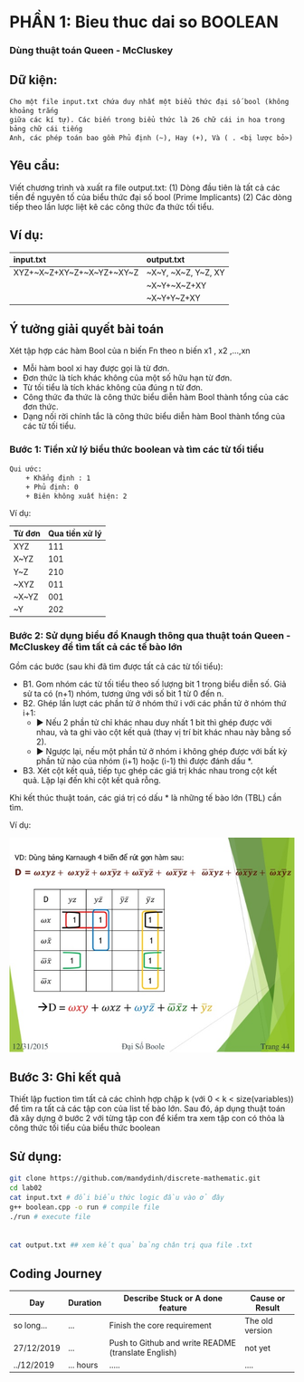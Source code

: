 # PHẦN 1: Bieu thuc dai so BOOLEAN


### Dùng thuật toán Queen - McCluskey

## Dữ kiện:

    Cho một file input.txt chứa duy nhất một biểu thức đại số bool (không khoảng trắng
    giữa các kí tự). Các biến trong biểu thức là 26 chữ cái in hoa trong bảng chữ cái tiếng
    Anh, các phép toán bao gồm Phủ định (~), Hay (+), Và ( . <bị lược bỏ>)

## Yêu cầu:

Viết chương trình và xuất ra file output.txt:
(1) Dòng đầu tiên là tất cả các tiền đề nguyên tố của biểu thức đại số bool (Prime Implicants)
(2) Các dòng tiếp theo lần lược liệt kê các công thức đa thức tối tiểu.

## Ví dụ:

| input.txt                 | output.txt          |
| :------------------------ | :------------------ |
| XYZ+~X~Z+XY~Z+~X~YZ+~XY~Z | ~X~Y, ~X~Z, Y~Z, XY |
|                           | ~X~Y+~X~Z+XY        |
|                           | ~X~Y+Y~Z+XY         |

## Ý tưởng giải quyết bài toán

Xét tập hợp các hàm Bool của n biến Fn theo n biến x1 , x2 ,…,xn

- Mỗi hàm bool xi hay được gọi là từ đơn.
- Đơn thức là tích khác không của một số hữu hạn từ đơn.
- Từ tối tiểu là tích khác không của đúng n từ đơn.
- Công thức đa thức là công thức biểu diễn hàm Bool thành tổng của các đơn thức.
- Dạng nối rời chính tắc là công thức biểu diễn hàm Bool thành tổng của các từ tối tiểu.

### Bước 1: Tiền xử lý biểu thức boolean và tìm các từ tối tiểu

    Qui ước:
        + Khẳng định : 1
        + Phủ định: 0
        + Biên không xuất hiện: 2

Ví dụ:

| Từ đơn | Qua tiền xử lý |
| :----- | :------------- |
| XYZ    | 111            |
| X~YZ   | 101            |
| Y~Z    | 210            |
| ~XYZ   | 011            |
| ~X~YZ  | 001            |
| ~Y     | 202            |



### Bước 2: Sử dụng biểu đồ Knaugh thông qua thuật toán Queen - McCluskey để tìm tất cả các tế bào lớn

Gồm các bước (sau khi đã tìm được tất cả các từ tối tiểu):
- B1. Gom nhóm các từ tối tiểu theo số lượng bit 1 trong biểu diễn số. Giả sử ta có (n+1)
nhóm, tương ứng với số bit 1 từ 0 đến n.
- B2. Ghép lần lượt các phần tử ở nhóm thứ i với các phần tử ở nhóm thứ i+1:
    - ▶ Nếu 2 phần tử chỉ khác nhau duy nhất 1 bit thì ghép được với nhau, và ta ghi vào
cột kết quả (thay vị trí bit khác nhau này bằng số 2).
    - ▶ Ngược lại, nếu một phần tử ở nhóm i không ghép được với bất kỳ phần tử nào của
nhóm (i+1) hoặc (i-1) thì được đánh dấu *.
- B3. Xét cột kết quả, tiếp tục ghép các giá trị khác nhau trong cột kết quả. Lặp lại đến khi
cột kết quả rỗng.

Khi kết thúc thuật toán, các giá trị có dấu * là những tế bào lớn (TBL) cần tìm.

Ví dụ:

![knaugh](knaugh.png)

## Bước 3: Ghi kết quả

Thiết lập fuction tìm tất cả các chỉnh hợp chập k 
(với 0 < k < size(variables)) để tìm ra tất cả các tập con của list tế bào lớn. 
Sau đó, áp dụng thuật toán đã xây dựng ở bước 2 với từng tập con 
để kiểm tra xem tập con có thỏa là công thức tối tiểu của biểu thức boolean 


## Sử dụng:

```bash
git clone https://github.com/mandydinh/discrete-mathematic.git
cd lab02
cat input.txt # đổi biểu thức logic đầu vào ở đây
g++ boolean.cpp -o run # compile file
./run # execute file


cat output.txt ## xem kết quả bảng chân trị qua file .txt
```
## Coding Journey

| Day        | Duration   | Describe Stuck or A done feature     |Cause or Result       |
|------------|------------|--------------------------------------|----------------------|
| so long... | ...        | Finish the core requirement          | The old version  |
| 27/12/2019 | ...        | Push to Github and write README (translate English) | not yet  |
| ../12/2019 | ... hours  | .....                  | ....   |
